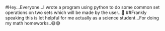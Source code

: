 #Hey...Everyone...I wrote a program using python to do some common set operations on two sets which will be made by the user...👀
##Frankly speaking this is lot helpful for me actually as a science student...For doing my math homeworks..😅😅
